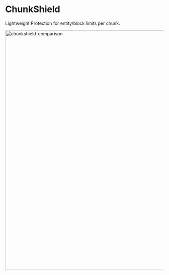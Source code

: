 # ChunkShield
Lightweight Protection for entity/block limits per chunk.

<img width="956" height="760" alt="chunkshield-comparison" src="https://github.com/user-attachments/assets/fb2cccc7-e1c4-49e4-95ba-e6fe62719f88" />

